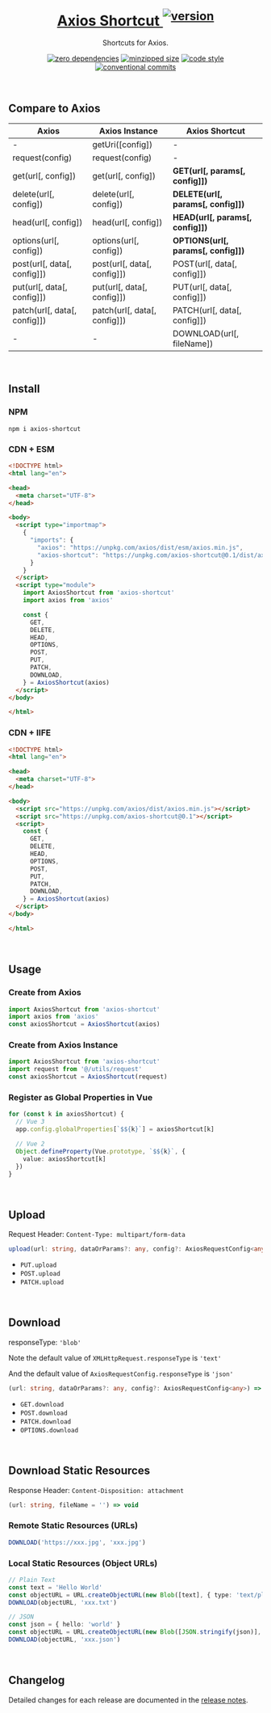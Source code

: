 <h1 align="center">
  <a href="https://npmjs.com/package/axios-shortcut" target="_blank" rel="noopener noreferrer">
    Axios Shortcut <sup><img alt="version" src="https://versionbadg.es/cloydlau/axios-shortcut.svg"></sup>
  </a>
</h1>

<p align="center">
  Shortcuts for Axios.
</p>

<p align="center">
  <a href="https://www.npmjs.com/package/axios-shortcut?activeTab=dependencies"><img alt="zero dependencies" src="https://img.shields.io/badge/dependencies-0-green.svg"></a>
  <a href="https://bundlephobia.com/package/axios-shortcut"><img alt="minzipped size" src="https://img.shields.io/bundlephobia/minzip/axios-shortcut"></a>
  <a href="https://rome.tools"><img alt="code style" src="https://img.shields.io/badge/code_style-Rome-FFC905.svg?logo=rome"></a>
  <a href="https://conventionalcommits.org"><img alt="conventional commits" src="https://img.shields.io/badge/commits-Conventional-FE5196.svg?logo=conventionalcommits&logoColor=white"></a>
</p>

<br>

## Compare to Axios

| Axios                        | Axios Instance               | Axios Shortcut                       |
| ---------------------------- | ---------------------------- | ------------------------------------ |
| -                            | getUri([config])             | -                                    |
| request(config)              | request(config)              | -                                    |
| get(url[, config])           | get(url[, config])           | **GET(url[, params[, config]])**     |
| delete(url[, config])        | delete(url[, config])        | **DELETE(url[, params[, config]])**  |
| head(url[, config])          | head(url[, config])          | **HEAD(url[, params[, config]])**    |
| options(url[, config])       | options(url[, config])       | **OPTIONS(url[, params[, config]])** |
| post(url[, data[, config]])  | post(url[, data[, config]])  | POST(url[, data[, config]])          |
| put(url[, data[, config]])   | put(url[, data[, config]])   | PUT(url[, data[, config]])           |
| patch(url[, data[, config]]) | patch(url[, data[, config]]) | PATCH(url[, data[, config]])         |
| -                            | -                            | DOWNLOAD(url[, fileName])            |

<br>

## Install

### NPM

```shell
npm i axios-shortcut
```

### CDN + ESM

```html
<!DOCTYPE html>
<html lang="en">

<head>
  <meta charset="UTF-8">
</head>

<body>
  <script type="importmap">
    {
      "imports": {
        "axios": "https://unpkg.com/axios/dist/esm/axios.min.js",
        "axios-shortcut": "https://unpkg.com/axios-shortcut@0.1/dist/axios-shortcut.mjs"
      }
    }
  </script>
  <script type="module">
    import AxiosShortcut from 'axios-shortcut'
    import axios from 'axios'

    const {
      GET,
      DELETE,
      HEAD,
      OPTIONS,
      POST,
      PUT,
      PATCH,
      DOWNLOAD,
    } = AxiosShortcut(axios)
  </script>
</body>

</html>

```

### CDN + IIFE

```html
<!DOCTYPE html>
<html lang="en">

<head>
  <meta charset="UTF-8">
</head>

<body>
  <script src="https://unpkg.com/axios/dist/axios.min.js"></script>
  <script src="https://unpkg.com/axios-shortcut@0.1"></script>
  <script>
    const {
      GET,
      DELETE,
      HEAD,
      OPTIONS,
      POST,
      PUT,
      PATCH,
      DOWNLOAD,
    } = AxiosShortcut(axios)
  </script>
</body>

</html>
```

<br>

## Usage

### Create from Axios

```ts
import AxiosShortcut from 'axios-shortcut'
import axios from 'axios'
const axiosShortcut = AxiosShortcut(axios)
```

### Create from Axios Instance

```ts
import AxiosShortcut from 'axios-shortcut'
import request from '@/utils/request'
const axiosShortcut = AxiosShortcut(request)
```

### Register as Global Properties in Vue

```ts
for (const k in axiosShortcut) {
  // Vue 3
  app.config.globalProperties[`$${k}`] = axiosShortcut[k]

  // Vue 2
  Object.defineProperty(Vue.prototype, `$${k}`, {
    value: axiosShortcut[k]
  })
}
```

<br>

## Upload

Request Header: `Content-Type: multipart/form-data`

```ts
upload(url: string, dataOrParams?: any, config?: AxiosRequestConfig<any>) => Promise<AxiosResponse<any>>
```

- `PUT.upload`
- `POST.upload`
- `PATCH.upload`

<br>

## Download

responseType: `'blob'`

Note the default value of `XMLHttpRequest.responseType` is `'text'`

And the default value of `AxiosRequestConfig.responseType` is `'json'`

```ts
(url: string, dataOrParams?: any, config?: AxiosRequestConfig<any>) => Promise<AxiosResponse<any>>
```

- `GET.download`
- `POST.download`
- `PATCH.download`
- `OPTIONS.download`

<br>

## Download Static Resources

Response Header: `Content-Disposition: attachment`

```ts
(url: string, fileName = '') => void
```

### Remote Static Resources (URLs)

```ts
DOWNLOAD('https://xxx.jpg', 'xxx.jpg')
```

### Local Static Resources (Object URLs)

```ts
// Plain Text
const text = 'Hello World'
const objectURL = URL.createObjectURL(new Blob([text], { type: 'text/plain' }))
DOWNLOAD(objectURL, 'xxx.txt')

// JSON
const json = { hello: 'world' }
const objectURL = URL.createObjectURL(new Blob([JSON.stringify(json)], { type: 'application/json' }))
DOWNLOAD(objectURL, 'xxx.json')
```

<br>

## Changelog

Detailed changes for each release are documented in the [release notes](https://github.com/cloydlau/axios-shortcut/releases).

<br>

